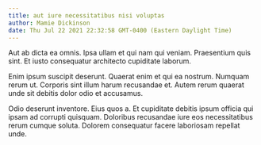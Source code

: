 ```yaml
---
title: aut iure necessitatibus nisi voluptas
author: Mamie Dickinson
date: Thu Jul 22 2021 22:32:58 GMT-0400 (Eastern Daylight Time)
---
```

Aut ab dicta ea omnis. Ipsa ullam et qui nam qui veniam. Praesentium quis sint. Et iusto consequatur architecto cupiditate laborum.

 Enim ipsum suscipit deserunt. Quaerat enim et qui ea nostrum. Numquam rerum ut. Corporis sint illum harum recusandae et. Autem rerum quaerat unde sit debitis dolor odio et accusamus.

 Odio deserunt inventore. Eius quos a. Et cupiditate debitis ipsum officia qui ipsam ad corrupti quisquam. Doloribus recusandae iure eos necessitatibus rerum cumque soluta. Dolorem consequatur facere laboriosam repellat unde.